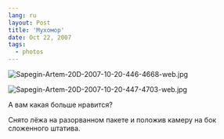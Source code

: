 ```yaml
---
lang: ru
layout: Post
title: 'Мухомор'
date: Oct 22, 2007
tags:
  - photos
---
```


![Sapegin-Artem-20D-2007-10-20-446-4668-web.jpg](upload://Sapegin-Artem-20D-2007-10-20-446-4668-web.jpg)

<!--more-->

![Sapegin-Artem-20D-2007-10-20-447-4703-web.jpg](upload://Sapegin-Artem-20D-2007-10-20-447-4703-web.jpg)

А вам какая больше нравится?

Снято лёжа на разорванном пакете и положив камеру на бок сложенного штатива.
